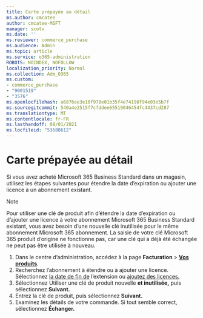 ```yaml
---
title: Carte prépayée au détail
ms.author: cmcatee
author: cmcatee-MSFT
manager: scotv
ms.date: ''
ms.reviewer: commerce_purchase
ms.audience: Admin
ms.topic: article
ms.service: o365-administration
ROBOTS: NOINDEX, NOFOLLOW
localization_priority: Normal
ms.collection: Adm_O365
ms.custom:
- commerce_purchase
- "9001519"
- "3576"
ms.openlocfilehash: a6876ee3e10f970e01b35f4e74198f94e03e5b7f
ms.sourcegitcommit: 540a4e2515f7cfddee65519046454fc4437cd287
ms.translationtype: MT
ms.contentlocale: fr-FR
ms.lasthandoff: 08/01/2021
ms.locfileid: "53688612"
---
```

# <a name="retail-prepaid-card"></a>Carte prépayée au détail

Si vous avez acheté Microsoft 365 Business Standard dans un magasin, utilisez les étapes suivantes pour étendre la date d’expiration ou ajouter une licence à un abonnement existant.

> [!NOTE]
> Pour utiliser une clé de produit afin d’étendre la date d’expiration ou d’ajouter une licence à votre abonnement Microsoft 365 Business Standard existant, vous avez besoin d’une nouvelle clé inutilisée pour le même abonnement Microsoft 365 abonnement. La saisie de votre clé Microsoft 365 produit d’origine ne fonctionne pas, car une clé qui a déjà été échangée ne peut pas être utilisée à nouveau.

1. Dans le centre d’administration, accédez à la page **Facturation** > **[Vos produits](https://go.microsoft.com/fwlink/p/?linkid=842054)**.
2. Recherchez l’abonnement à étendre ou à ajouter une licence. Sélectionnez [la date de fin de](https://go.microsoft.com/fwlink/p/?linkid=842054) l’extension ou [ajoutez des licences.](https://go.microsoft.com/fwlink/p/?linkid=842054)
3. Sélectionnez Utiliser une clé de produit nouvelle **et inutilisée,** puis sélectionnez **Suivant.**
4. Entrez la clé de produit, puis sélectionnez **Suivant.**
5. Examinez les détails de votre commande. Si tout semble correct, sélectionnez **Échanger.**